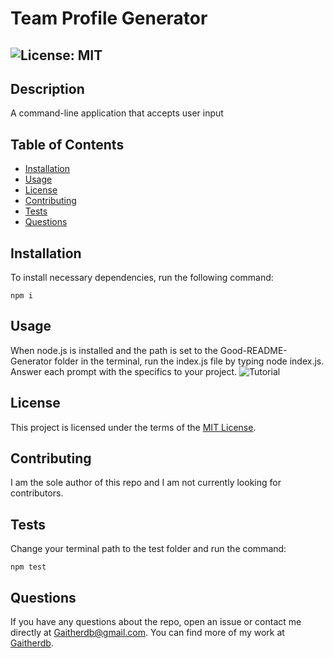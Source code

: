 # Team Profile Generator
  ## ![License: MIT](https://img.shields.io/badge/License-MIT-yellow.svg)

  ## Description

  A command-line application that accepts user input 

  ## Table of Contents
  * [Installation](#installation)
  * [Usage](#usage)
  * [License](#license)
  * [Contributing](#contributing)
  * [Tests](#tests)
  * [Questions](#questions)
  
  ## Installation
  To install necessary dependencies, run the following command: 
  ```
  npm i
  ```
  
  ## Usage
  When node.js is installed and the path is set to the Good-README-Generator folder in the terminal, run the index.js file by typing node index.js. Answer each prompt with the specifics to your project.
  ![Tutorial](./Videos/usagegif.gif)

  ## License  

  This project is licensed under the terms of the [MIT License](https://opensource.org/licenses/MIT).

  ## Contributing
  I am the sole author of this repo and I am not currently looking for contributors.

  ## Tests
  Change your terminal path to the test folder and run the command:
  ```
  npm test
  ```

  ## Questions
  If you have any questions about the repo, open an issue or contact me directly at Gaitherdb@gmail.com. You can find more of my work at [Gaitherdb](https://github.com/Gaitherdb).
  